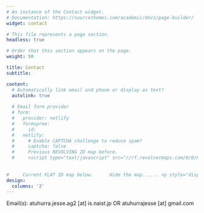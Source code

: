 ```yaml
---
# An instance of the Contact widget.
# Documentation: https://sourcethemes.com/academic/docs/page-builder/
widget: contact

# This file represents a page section.
headless: true

# Order that this section appears on the page.
weight: 50

title: Contact
subtitle:

content:
  # Automatically link email and phone or display as text?
  autolink: true
  
  # Email form provider
  # form:
  #   provider: netlify
  #   formspree:
  #     id:
  #   netlify:
  #     # Enable CAPTCHA challenge to reduce spam?
  #     captcha: false
  #     Previous REVOLVING 2D map before.
  #     <script type="text/javascript" src="//rf.revolvermaps.com/0/0/6.js?i=5ird9uhh872&amp;m=7&amp;c=e63100&amp;cr1=ffffff&amp;f=arial&amp;l=0&amp;bv=90&amp;lx=-420&amp;ly=420&amp;hi=20&amp;he=7&amp;hc=a8ddff&amp;rs=80" async="async"></script>
  
  
#     Current FLAT 2D map below.      Hide the map...... <p style="display: none;">
design:
  columns: '2'
---
```

<p>Email(s): atuhurra.jesse.ag2 [at] is.naist.jp OR atuhurrajesse [at] gmail.com</p>

<script type="text/javascript" id="clstr_globe" src="//clustrmaps.com/globe.js?d=Npfm06MpePZtsjuGlYZjHtgBJI5h6Zrd7me1xfDkvws"></script>

<!-- 
<p>
    <script type="text/javascript" src="//rf.revolvermaps.com/0/0/7.js?i=5ird9uhh872&amp;m=0&amp;c=ff0000&amp;cr1=ffffff&amp;sx=0" async="async"></script> 
</p>
-->

<!-- <p>
    <a title="GDPR-compliant Web Analytics" href="https://clicky.com/101469915"><img alt="Clicky" src="//static.getclicky.com/media/links/badge.gif" border="0" /></a>
    <script async data-id="101469915" src="//static.getclicky.com/js"></script>
</p> -->

<!-- Google tag (gtag.js) -->
<script async src="https://www.googletagmanager.com/gtag/js?id=G-TR6LD17FRX"></script>
<script>
  window.dataLayer = window.dataLayer || [];
  function gtag(){dataLayer.push(arguments);}
  gtag('js', new Date());
  
  // Replace G-XXXXXXXXXX with your GA4 Measurement ID
  gtag('config', 'G-TR6LD17FRX');
</script>

